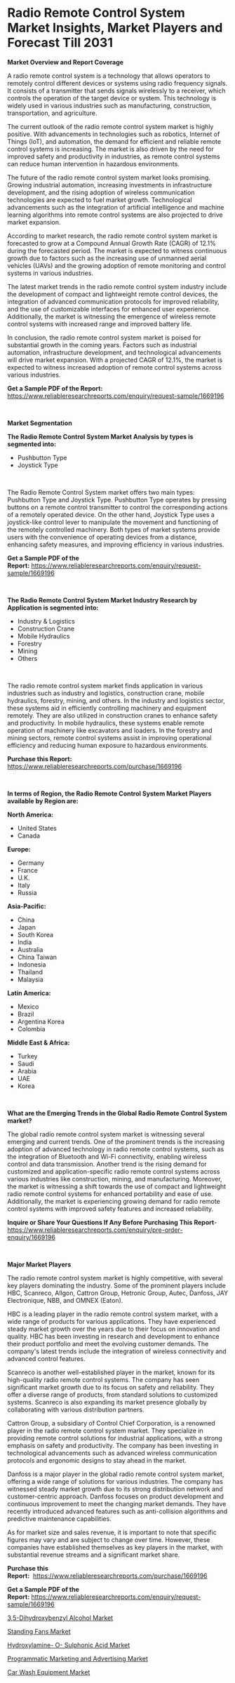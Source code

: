 <p><h1>Radio Remote Control System Market Insights, Market Players and Forecast Till 2031</h1></p><p><strong>Market Overview and Report Coverage</strong></p>
<p><p>A radio remote control system is a technology that allows operators to remotely control different devices or systems using radio frequency signals. It consists of a transmitter that sends signals wirelessly to a receiver, which controls the operation of the target device or system. This technology is widely used in various industries such as manufacturing, construction, transportation, and agriculture.</p><p>The current outlook of the radio remote control system market is highly positive. With advancements in technologies such as robotics, Internet of Things (IoT), and automation, the demand for efficient and reliable remote control systems is increasing. The market is also driven by the need for improved safety and productivity in industries, as remote control systems can reduce human intervention in hazardous environments.</p><p>The future of the radio remote control system market looks promising. Growing industrial automation, increasing investments in infrastructure development, and the rising adoption of wireless communication technologies are expected to fuel market growth. Technological advancements such as the integration of artificial intelligence and machine learning algorithms into remote control systems are also projected to drive market expansion.</p><p>According to market research, the radio remote control system market is forecasted to grow at a Compound Annual Growth Rate (CAGR) of 12.1% during the forecasted period. The market is expected to witness continuous growth due to factors such as the increasing use of unmanned aerial vehicles (UAVs) and the growing adoption of remote monitoring and control systems in various industries. </p><p>The latest market trends in the radio remote control system industry include the development of compact and lightweight remote control devices, the integration of advanced communication protocols for improved reliability, and the use of customizable interfaces for enhanced user experience. Additionally, the market is witnessing the emergence of wireless remote control systems with increased range and improved battery life.</p><p>In conclusion, the radio remote control system market is poised for substantial growth in the coming years. Factors such as industrial automation, infrastructure development, and technological advancements will drive market expansion. With a projected CAGR of 12.1%, the market is expected to witness increased adoption of remote control systems across various industries.</p></p>
<p><strong>Get a Sample PDF of the Report:</strong> <a href="https://www.reliableresearchreports.com/enquiry/request-sample/1669196">https://www.reliableresearchreports.com/enquiry/request-sample/1669196</a></p>
<p>&nbsp;</p>
<p><strong>Market Segmentation</strong></p>
<p><strong>The Radio Remote Control System Market Analysis by types is segmented into:</strong></p>
<p><ul><li>Pushbutton Type</li><li>Joystick Type</li></ul></p>
<p>&nbsp;</p>
<p><p>The Radio Remote Control System market offers two main types: Pushbutton Type and Joystick Type. Pushbutton Type operates by pressing buttons on a remote control transmitter to control the corresponding actions of a remotely operated device. On the other hand, Joystick Type uses a joystick-like control lever to manipulate the movement and functioning of the remotely controlled machinery. Both types of market systems provide users with the convenience of operating devices from a distance, enhancing safety measures, and improving efficiency in various industries.</p></p>
<p><strong>Get a Sample PDF of the Report:</strong>&nbsp;<a href="https://www.reliableresearchreports.com/enquiry/request-sample/1669196">https://www.reliableresearchreports.com/enquiry/request-sample/1669196</a></p>
<p>&nbsp;</p>
<p><strong>The Radio Remote Control System Market Industry Research by Application is segmented into:</strong></p>
<p><ul><li>Industry & Logistics</li><li>Construction Crane</li><li>Mobile Hydraulics</li><li>Forestry</li><li>Mining</li><li>Others</li></ul></p>
<p>&nbsp;</p>
<p><p>The radio remote control system market finds application in various industries such as industry and logistics, construction crane, mobile hydraulics, forestry, mining, and others. In the industry and logistics sector, these systems aid in efficiently controlling machinery and equipment remotely. They are also utilized in construction cranes to enhance safety and productivity. In mobile hydraulics, these systems enable remote operation of machinery like excavators and loaders. In the forestry and mining sectors, remote control systems assist in improving operational efficiency and reducing human exposure to hazardous environments.</p></p>
<p><strong>Purchase this Report:</strong>&nbsp; <a href="https://www.reliableresearchreports.com/purchase/1669196">https://www.reliableresearchreports.com/purchase/1669196</a></p>
<p>&nbsp;</p>
<p><strong>In terms of Region, the Radio Remote Control System Market Players available by Region are:</strong></p>
<p>
    <p> <strong> North America: </strong>
        <ul>
            <li>United States</li>
            <li>Canada</li>
        </ul>
        </p> 
    <p> <strong> Europe: </strong>
        <ul>
            <li>Germany</li>
            <li>France</li>
            <li>U.K.</li>
            <li>Italy</li>
            <li>Russia</li>
        </ul>
        </p> 
    <p> <strong> Asia-Pacific: </strong>
        <ul>
            <li>China</li>
            <li>Japan</li>
            <li>South Korea</li>
            <li>India</li>
            <li>Australia</li>
            <li>China Taiwan</li>
            <li>Indonesia</li>
            <li>Thailand</li>
            <li>Malaysia</li>
        </ul>
        </p> 
    <p> <strong> Latin America: </strong>
        <ul>
            <li>Mexico</li>
            <li>Brazil</li>
            <li>Argentina Korea</li>
            <li>Colombia</li>
        </ul>
        </p> 
    <p> <strong> Middle East & Africa: </strong>
        <ul>
            <li>Turkey</li>
            <li>Saudi</li>
            <li>Arabia</li>
            <li>UAE</li>
            <li>Korea</li>
        </ul>
    </p>
    </p>
<p>&nbsp;</p>
<p><strong>What are the Emerging Trends in the Global Radio Remote Control System market?</strong></p>
<p><p>The global radio remote control system market is witnessing several emerging and current trends. One of the prominent trends is the increasing adoption of advanced technology in radio remote control systems, such as the integration of Bluetooth and Wi-Fi connectivity, enabling wireless control and data transmission. Another trend is the rising demand for customized and application-specific radio remote control systems across various industries like construction, mining, and manufacturing. Moreover, the market is witnessing a shift towards the use of compact and lightweight radio remote control systems for enhanced portability and ease of use. Additionally, the market is experiencing growing demand for radio remote control systems with improved safety features and increased reliability.</p></p>
<p><strong>Inquire or Share Your Questions If Any Before Purchasing This Report</strong>- <a href="https://www.reliableresearchreports.com/enquiry/pre-order-enquiry/1669196">https://www.reliableresearchreports.com/enquiry/pre-order-enquiry/1669196</a></p>
<p>&nbsp;</p>
<p><strong>Major Market Players</strong></p>
<p><p>The radio remote control system market is highly competitive, with several key players dominating the industry. Some of the prominent players include HBC, Scanreco, Allgon, Cattron Group, Hetronic Group, Autec, Danfoss, JAY Electronique, NBB, and OMNEX (Eaton). </p><p>HBC is a leading player in the radio remote control system market, with a wide range of products for various applications. They have experienced steady market growth over the years due to their focus on innovation and quality. HBC has been investing in research and development to enhance their product portfolio and meet the evolving customer demands. The company's latest trends include the integration of wireless connectivity and advanced control features.</p><p>Scanreco is another well-established player in the market, known for its high-quality radio remote control systems. The company has seen significant market growth due to its focus on safety and reliability. They offer a diverse range of products, from standard solutions to customized systems. Scanreco is also expanding its market presence globally by collaborating with various distribution partners.</p><p>Cattron Group, a subsidiary of Control Chief Corporation, is a renowned player in the radio remote control system market. They specialize in providing remote control solutions for industrial applications, with a strong emphasis on safety and productivity. The company has been investing in technological advancements such as advanced wireless communication protocols and ergonomic designs to stay ahead in the market.</p><p>Danfoss is a major player in the global radio remote control system market, offering a wide range of solutions for various industries. The company has witnessed steady market growth due to its strong distribution network and customer-centric approach. Danfoss focuses on product development and continuous improvement to meet the changing market demands. They have recently introduced advanced features such as anti-collision algorithms and predictive maintenance capabilities.</p><p>As for market size and sales revenue, it is important to note that specific figures may vary and are subject to change over time. However, these companies have established themselves as key players in the market, with substantial revenue streams and a significant market share.</p></p>
<p><strong>Purchase this Report:</strong>&nbsp;&nbsp;<a href="https://www.reliableresearchreports.com/purchase/1669196">https://www.reliableresearchreports.com/purchase/1669196</a></p>
<p></p>
<p><strong>Get a Sample PDF of the Report:</strong>&nbsp;<a href="https://www.reliableresearchreports.com/enquiry/request-sample/1669196">https://www.reliableresearchreports.com/enquiry/request-sample/1669196</a></p>
<p><p><a href="https://issuu.com/reportprime-2/docs/35-dihydroxybenzyl-alcohol-market-size-2030.pptx">3,5-Dihydroxybenzyl Alcohol Market</a></p><p><a href="https://github.com/BryceTownsendr/Market-Research-Report-List-2/blob/main/standing-fans-market.md">Standing Fans Market</a></p><p><a href="https://issuu.com/reportprime-2/docs/hydroxylamine-o-sulphonic-acid-market-size-2030.pp">Hydroxylamine- O- Sulphonic Acid Market</a></p><p><a href="https://issuu.com/reportprime-2/docs/programmatic-marketing-and-advertising-market-size">Programmatic Marketing and Advertising Market</a></p><p><a href="https://github.com/WillieWoodard/Market-Research-Report-List-2/blob/main/car-wash-equipment-market.md">Car Wash Equipment Market</a></p></p>